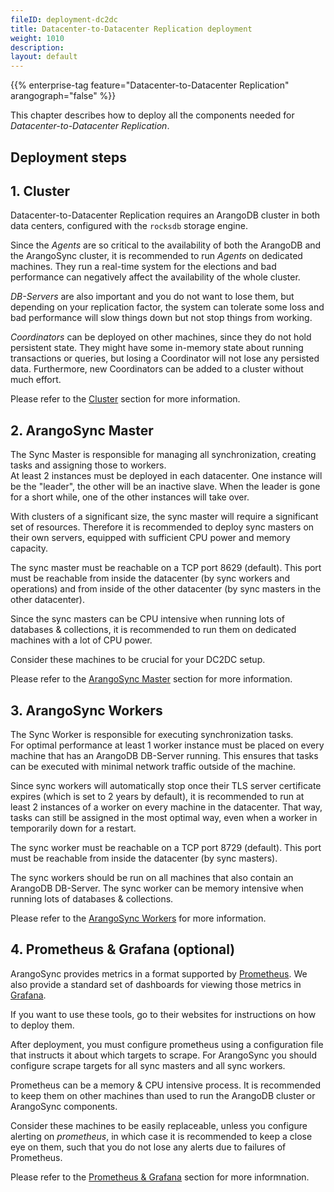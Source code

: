 ```yaml
---
fileID: deployment-dc2dc
title: Datacenter-to-Datacenter Replication deployment
weight: 1010
description: 
layout: default
---
```

{{% enterprise-tag feature="Datacenter-to-Datacenter Replication" arangograph="false" %}}

This chapter describes how to deploy all the components needed for
_Datacenter-to-Datacenter Replication_.

## Deployment steps

## 1. Cluster

Datacenter-to-Datacenter Replication requires an ArangoDB cluster in both data centers,
configured with the `rocksdb` storage engine.

Since the _Agents_ are so critical to the availability of both the ArangoDB and
the ArangoSync cluster, it is recommended to run _Agents_ on dedicated machines.
They run a real-time system for the elections and bad performance can negatively
affect the availability of the whole cluster.

_DB-Servers_ are also important and you do not want to lose them, but
depending on your replication factor, the system can tolerate some
loss and bad performance will slow things down but not stop things from
working.

_Coordinators_ can be deployed on other machines, since they do not hold
persistent state. They might have some in-memory state about running
transactions or queries, but losing a Coordinator will not lose any
persisted data. Furthermore, new Coordinators can be added to a cluster
without much effort.

Please refer to the [Cluster](deployment-dc2dc-cluster) section for
more information.

## 2. ArangoSync Master

The Sync Master is responsible for managing all synchronization, creating tasks and assigning
those to workers.
<br/> At least 2 instances must be deployed in each datacenter.
One instance will be the "leader", the other will be an inactive slave. When the leader
is gone for a short while, one of the other instances will take over.

With clusters of a significant size, the sync master will require a significant set of resources.
Therefore it is recommended to deploy sync masters on their own servers, equipped with sufficient
CPU power and memory capacity.

The sync master must be reachable on a TCP port 8629 (default).
This port must be reachable from inside the datacenter (by sync workers and operations)
and from inside of the other datacenter (by sync masters in the other datacenter).

Since the sync masters can be CPU intensive when running lots of databases & collections,
it is recommended to run them on dedicated machines with a lot of CPU power.

Consider these machines to be crucial for your DC2DC setup.

Please refer to the [ArangoSync Master](deployment-dc2dc-arango-sync-master)
section for more information.

## 3. ArangoSync Workers

The Sync Worker is responsible for executing synchronization tasks.
<br/> For optimal performance at least 1 worker instance must be placed on
every machine that has an ArangoDB DB-Server running. This ensures that tasks
can be executed with minimal network traffic outside of the machine.

Since sync workers will automatically stop once their TLS server certificate expires
(which is set to 2 years by default),
it is recommended to run at least 2 instances of a worker on every machine in the datacenter.
That way, tasks can still be assigned in the most optimal way, even when a worker in temporarily
down for a restart.

The sync worker must be reachable on a TCP port 8729 (default).
This port must be reachable from inside the datacenter (by sync masters).

The sync workers should be run on all machines that also contain an ArangoDB DB-Server.
The sync worker can be memory intensive when running lots of databases & collections.

Please refer to the [ArangoSync Workers](deployment-dc2dc-arango-sync-workers)
for more information.

## 4. Prometheus & Grafana (optional)

ArangoSync provides metrics in a format supported by [Prometheus](https://prometheus.io).
We also provide a standard set of dashboards for viewing those metrics in [Grafana](https://grafana.org).

If you want to use these tools, go to their websites for instructions on how to deploy them.

After deployment, you must configure prometheus using a configuration file that instructs
it about which targets to scrape. For ArangoSync you should configure scrape targets for
all sync masters and all sync workers.

Prometheus can be a memory & CPU intensive process. It is recommended to keep them
on other machines than used to run the ArangoDB cluster or ArangoSync components.

Consider these machines to be easily replaceable, unless you configure
alerting on _prometheus_, in which case it is recommended to keep a
close eye on them, such that you do not lose any alerts due to failures
of Prometheus.

Please refer to the [Prometheus & Grafana](deployment-dc2dc-prometheus-grafana)
section for more informnation.
